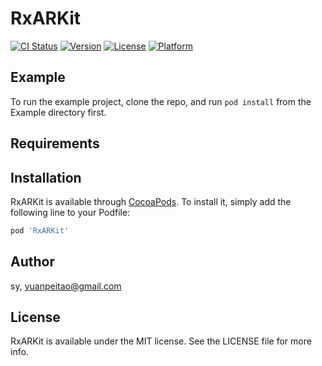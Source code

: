 # RxARKit

[![CI Status](https://img.shields.io/travis/sy/RxARKit.svg?style=flat)](https://travis-ci.org/sy/RxARKit)
[![Version](https://img.shields.io/cocoapods/v/RxARKit.svg?style=flat)](https://cocoapods.org/pods/RxARKit)
[![License](https://img.shields.io/cocoapods/l/RxARKit.svg?style=flat)](https://cocoapods.org/pods/RxARKit)
[![Platform](https://img.shields.io/cocoapods/p/RxARKit.svg?style=flat)](https://cocoapods.org/pods/RxARKit)

## Example

To run the example project, clone the repo, and run `pod install` from the Example directory first.

## Requirements

## Installation

RxARKit is available through [CocoaPods](https://cocoapods.org). To install
it, simply add the following line to your Podfile:

```ruby
pod 'RxARKit'
```

## Author

sy, yuanpeitao@gmail.com

## License

RxARKit is available under the MIT license. See the LICENSE file for more info.
